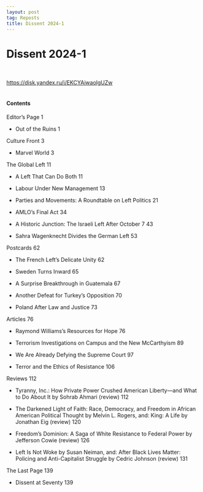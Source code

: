 ```yaml
---
layout: post
tag: Reposts
title: Dissent 2024-1
---
```


# Dissent 2024-1
<br>

<https://disk.yandex.ru/i/EKCYAiwaolgUZw>
<br><br>

#### Contents

Editor’s Page 1

+ Out of the Ruins 1

Culture Front 3

+ Marvel World 3

The Global Left 11

+ A Left That Can Do Both 11

+ Labour Under New Management 13

+ Parties and Movements: A Roundtable on Left Politics 21

+ AMLO’s Final Act 34

+ A Historic Junction: The Israeli Left After October 7 43

+ Sahra Wagenknecht Divides the German Left 53

Postcards 62

+ The French Left’s Delicate Unity 62

+ Sweden Turns Inward 65

+ A Surprise Breakthrough in Guatemala 67

+ Another Defeat for Turkey’s Opposition 70

+ Poland After Law and Justice 73

Articles 76

+ Raymond Williams’s Resources for Hope 76

+ Terrorism Investigations on Campus and the New McCarthyism 89

+ We Are Already Defying the Supreme Court 97

+ Terror and the Ethics of Resistance 106

Reviews 112

+ Tyranny, Inc.: How Private Power Crushed American Liberty—and What to Do About It by Sohrab Ahmari (review) 112

+ The Darkened Light of Faith: Race, Democracy, and Freedom in African American Political Thought by Melvin L. Rogers, and: King: A Life by Jonathan Eig (review) 120

+ Freedom’s Dominion: A Saga of White Resistance to Federal Power by Jefferson Cowie (review) 126

+ Left Is Not Woke by Susan Neiman, and: After Black Lives Matter: Policing and Anti-Capitalist Struggle by Cedric Johnson (review) 131

The Last Page 139

+ Dissent at Seventy 139